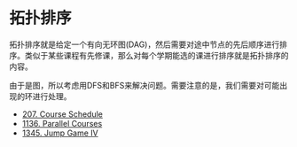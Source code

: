 # 拓扑排序

拓扑排序就是给定一个有向无环图(DAG)，然后需要对途中节点的先后顺序进行排序。类似于某些课程有先修课，那么对每个学期能选的课进行排序就是拓扑排序的内容。

由于是图，所以考虑用DFS和BFS来解决问题。需要注意的是，我们需要对可能出现的环进行处理。

* [207. Course Schedule](https://leetcode.com/problems/course-schedule/)
* [1136. Parallel Courses](https://leetcode.com/problems/parallel-courses/)
* [1345. Jump Game IV](https://leetcode.com/problems/jump-game-iv/)
